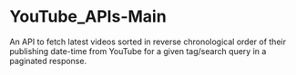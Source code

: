 # YouTube_APIs-Main
An API to fetch latest videos sorted in reverse chronological order of their publishing date-time from YouTube for a given tag/search query in a paginated response.

